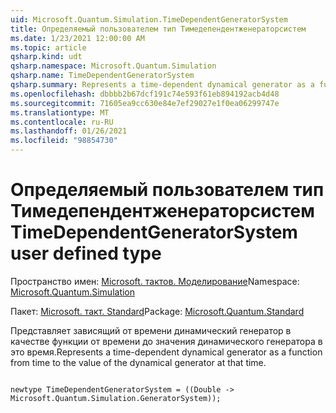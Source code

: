 ```yaml
---
uid: Microsoft.Quantum.Simulation.TimeDependentGeneratorSystem
title: Определяемый пользователем тип Тимедепендентженераторсистем
ms.date: 1/23/2021 12:00:00 AM
ms.topic: article
qsharp.kind: udt
qsharp.namespace: Microsoft.Quantum.Simulation
qsharp.name: TimeDependentGeneratorSystem
qsharp.summary: Represents a time-dependent dynamical generator as a function from time to the value of the dynamical generator at that time.
ms.openlocfilehash: dbbbb2b67dcf191c74e593f61eb894192acb4d48
ms.sourcegitcommit: 71605ea9cc630e84e7ef29027e1f0ea06299747e
ms.translationtype: MT
ms.contentlocale: ru-RU
ms.lasthandoff: 01/26/2021
ms.locfileid: "98854730"
---
```

# <a name="timedependentgeneratorsystem-user-defined-type"></a><span data-ttu-id="aa00e-102">Определяемый пользователем тип Тимедепендентженераторсистем</span><span class="sxs-lookup"><span data-stu-id="aa00e-102">TimeDependentGeneratorSystem user defined type</span></span>

<span data-ttu-id="aa00e-103">Пространство имен: [Microsoft. тактов. Моделирование](xref:Microsoft.Quantum.Simulation)</span><span class="sxs-lookup"><span data-stu-id="aa00e-103">Namespace: [Microsoft.Quantum.Simulation](xref:Microsoft.Quantum.Simulation)</span></span>

<span data-ttu-id="aa00e-104">Пакет: [Microsoft. такт. Standard](https://nuget.org/packages/Microsoft.Quantum.Standard)</span><span class="sxs-lookup"><span data-stu-id="aa00e-104">Package: [Microsoft.Quantum.Standard](https://nuget.org/packages/Microsoft.Quantum.Standard)</span></span>


<span data-ttu-id="aa00e-105">Представляет зависящий от времени динамический генератор в качестве функции от времени до значения динамического генератора в это время.</span><span class="sxs-lookup"><span data-stu-id="aa00e-105">Represents a time-dependent dynamical generator as a function from time to the value of the dynamical generator at that time.</span></span>

```qsharp

newtype TimeDependentGeneratorSystem = ((Double -> Microsoft.Quantum.Simulation.GeneratorSystem));
```

